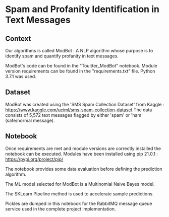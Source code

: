 # Spam and Profanity Identification in Text Messages

## Context

Our algorithms is called ModBot : A NLP algorithm whose purpose is to identify spam and quantify profanity in text messages.

ModBot's code can be found in the "Touitter_ModBot" notebook. Module version requirements can be found in the "requirements.txt" file. Python 3.7.1 was used.

## Dataset

ModBot was created using the 'SMS Spam Collection Dataset' from Kaggle : https://www.kaggle.com/uciml/sms-spam-collection-dataset
The data consists of 5,572 text messages flagged by either 'spam' or 'ham' (safe/normal message).

## Notebook

Once requirements are met and module versions are correctly installed the notebook can be executed. Modules have been installed using pip 21.0.1 : https://pypi.org/project/pip/

The notebook provides some data evaluation before defining the prediction algorithm.

The ML model selected for ModBot is a Multinomial Naive Bayes model. 

The SKLearn Pipeline method is used to accelerate sample predictions.

Pickles are dumped in this notebook for the RabbitMQ message queue service used in the complete project implementation.


